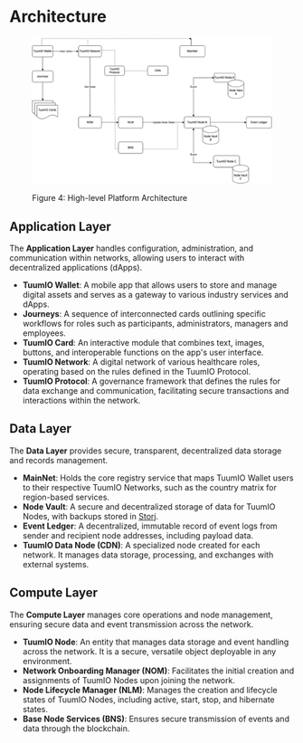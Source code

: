 # Architecture

<figure><img src="../.gitbook/assets/platform-tuumIO-architecture (1).png" alt=""><figcaption><p>Figure 4: High-level Platform Architecture</p></figcaption></figure>

## Application Layer

The **Application Layer** handles configuration, administration, and communication within networks, allowing users to interact with decentralized applications (dApps).

* **TuumIO Wallet**: A mobile app that allows users to store and manage digital assets and serves as a gateway to various industry services and dApps.
* **Journeys**: A sequence of interconnected cards outlining specific workflows for roles such as participants, administrators, managers and employees.
* **TuumIO Card**: An interactive module that combines text, images, buttons, and interoperable functions on the app's user interface.
* **TuumIO Network**: A digital network of various healthcare roles, operating based on the rules defined in the TuumIO Protocol.
* **TuumIO Protocol**: A governance framework that defines the rules for data exchange and communication, facilitating secure transactions and interactions within the network.

## Data Layer

The **Data Layer** provides secure, transparent, decentralized data storage and records management.

* **MainNet**: Holds the core registry service that maps TuumIO Wallet users to their respective TuumIO Networks, such as the country matrix for region-based services.
* **Node Vault**: A secure and decentralized storage of data for TuumIO Nodes, with backups stored in [Storj](https://www.storj.io/).
* **Event Ledger**: A decentralized, immutable record of event logs from sender and recipient node addresses, including payload data.
* **TuumIO Data Node (CDN)**: A specialized node created for each network. It manages data storage, processing, and exchanges with external systems.

## Compute Layer

The **Compute Layer** manages core operations and node management, ensuring secure data and event transmission across the network.

* **TuumIO Node**: An entity that manages data storage and event handling across the network. It is a secure, versatile object deployable in any environment.
* **Network Onboarding Manager (NOM)**: Facilitates the initial creation and assignments of TuumIO Nodes upon joining the network.
* **Node Lifecycle Manager (NLM)**: Manages the creation and lifecycle states of TuumIO Nodes, including active, start, stop, and hibernate states.
* **Base Node Services (BNS)**: Ensures secure transmission of events and data through the blockchain.

